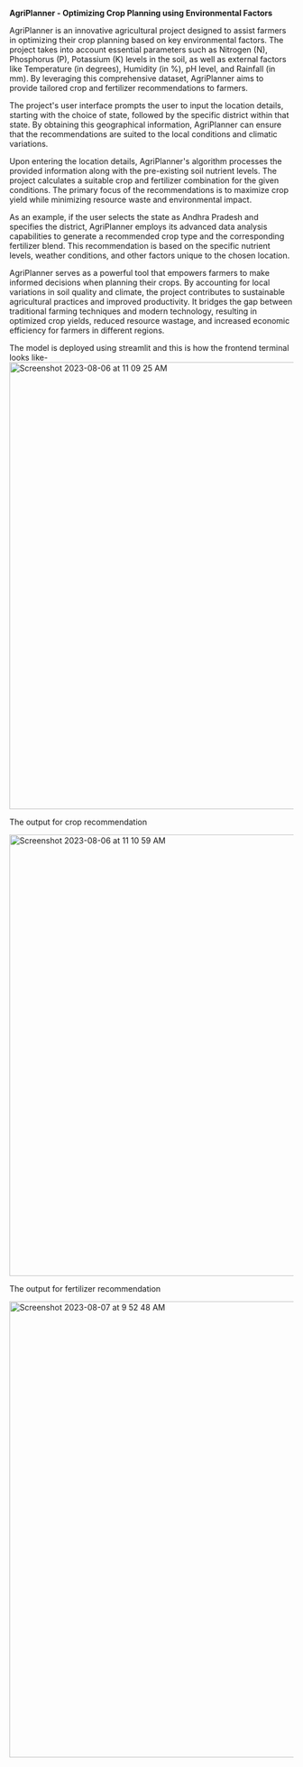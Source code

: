 **AgriPlanner - Optimizing Crop Planning using Environmental Factors**

AgriPlanner is an innovative agricultural project designed to assist farmers in optimizing their crop planning based on key environmental factors. The project takes into account essential parameters such as Nitrogen (N), Phosphorus (P), Potassium (K) levels in the soil, as well as external factors like Temperature (in degrees), Humidity (in %), pH level, and Rainfall (in mm). By leveraging this comprehensive dataset, AgriPlanner aims to provide tailored crop and fertilizer recommendations to farmers.

The project's user interface prompts the user to input the location details, starting with the choice of state, followed by the specific district within that state. By obtaining this geographical information, AgriPlanner can ensure that the recommendations are suited to the local conditions and climatic variations.

Upon entering the location details, AgriPlanner's algorithm processes the provided information along with the pre-existing soil nutrient levels. The project calculates a suitable crop and fertilizer combination for the given conditions. The primary focus of the recommendations is to maximize crop yield while minimizing resource waste and environmental impact.

As an example, if the user selects the state as Andhra Pradesh and specifies the district, AgriPlanner employs its advanced data analysis capabilities to generate a recommended crop type and the corresponding fertilizer blend. This recommendation is based on the specific nutrient levels, weather conditions, and other factors unique to the chosen location.

AgriPlanner serves as a powerful tool that empowers farmers to make informed decisions when planning their crops. By accounting for local variations in soil quality and climate, the project contributes to sustainable agricultural practices and improved productivity. It bridges the gap between traditional farming techniques and modern technology, resulting in optimized crop yields, reduced resource wastage, and increased economic efficiency for farmers in different regions.

The model is deployed using streamlit and this is how the frontend terminal looks like-
<img width="793" alt="Screenshot 2023-08-06 at 11 09 25 AM" src="https://github.com/shreya241103/AgriPlanner/assets/115857097/e79cc1b0-6a40-43fa-a57a-77508e299a97">

The output for crop recommendation

<img width="783" alt="Screenshot 2023-08-06 at 11 10 59 AM" src="https://github.com/shreya241103/AgriPlanner/assets/115857097/8821d62d-0910-4eb3-a7a0-d1918c2e2c53">

The output for fertilizer recommendation

<img width="809" alt="Screenshot 2023-08-07 at 9 52 48 AM" src="https://github.com/shreya241103/AgriPlanner/assets/115857097/fe059420-5f48-44db-8bb1-e55d6430d523">
